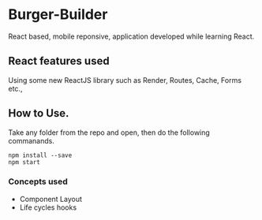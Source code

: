 # Burger-Builder
React based, mobile reponsive, application developed while learning React.

## React features used
Using some new ReactJS library such as Render, Routes, Cache, Forms etc.,

## How to Use.
Take any folder from the repo and open, then do the following commanands.

```
npm install --save
npm start
```
### Concepts used
* Component Layout
* Life cycles hooks

